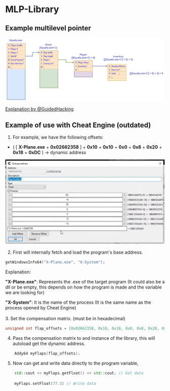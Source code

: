 # MLP-Library

## Example multilevel pointer

<img width="700" src="./resources/resume_mlp.jpg"> 

[Explanation by @GuidedHacking](https://youtu.be/_W0xdVO8-j4)

  
## Example of use with Cheat Engine (outdated)


1. For example, we have the following offsets:
- ( [ **X-Plane.exe** + **0x02662358** ] + **0x10** + **0x10** + **0x0** + **0x8** + **0x20** + **0x18** + **0xDC** ) -> dynamic address 

<img src="./resources/example_ce_mlp.jpg"> 
<br/>


2.  First will internally fetch and load the program's base address.

``` cpp
getWindowsInfo64("X-Plane.exe", "X-System");
```
Explanation:

**"X-Plane.exe"**: Represents the .exe of the target program (It could also be a dll or be empty, this depends on how the program is made and the variable we are looking for)

**"X-System"**: It is the name of the process (It is the same name as the process opened by Cheat Engine)
<br/><br/>
3. Set the compensation matrix. (must be in hexadecimal)
``` cpp
unsigned int flap_offsets = [0x02662358, 0x10, 0x10, 0x0, 0x8, 0x20, 0x18, 0xDC];
```

4. Pass the compensation matrix to and instance of the library, this will autoload get the dynamic address.
``` cpp
    Addy64 myFlaps(flap_offsets);
```

5. Now can get and write data directly to the program variable, 
``` cpp
    std::cout << myFlaps.getFloat() << std::cout; // Get data

    myFlaps.setFloat(77.3) // Write data
```
